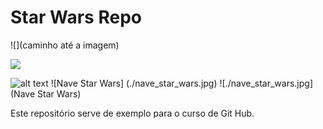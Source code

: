 # Star Wars Repo

![](caminho até a imagem)

![](./starwars/nave_star_wars.jpg)

![alt text](http://url/to/img.png)
![Nave Star Wars] (./nave_star_wars.jpg)
![./nave_star_wars.jpg] (Nave Star Wars)

Este repositório serve de exemplo para o curso de Git Hub.
